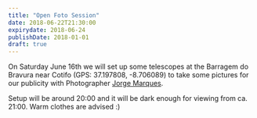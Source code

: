 ```yaml
---
title: "Open Foto Session"
date: 2018-06-22T21:30:00
expirydate: 2018-06-24
publishDate: 2018-01-01
draft: true
---
```


On Saturday June 16th we will set up some telescopes at the Barragem do Bravura near Cotifo (GPS: 37.197808, -8.706089) to take some pictures for our publicity with Photographer [Jorge Marques](http://jorgefmarques.com/).

Setup will be around 20:00 and it will be dark enough for viewing from ca. 21:00. Warm clothes are advised :)
